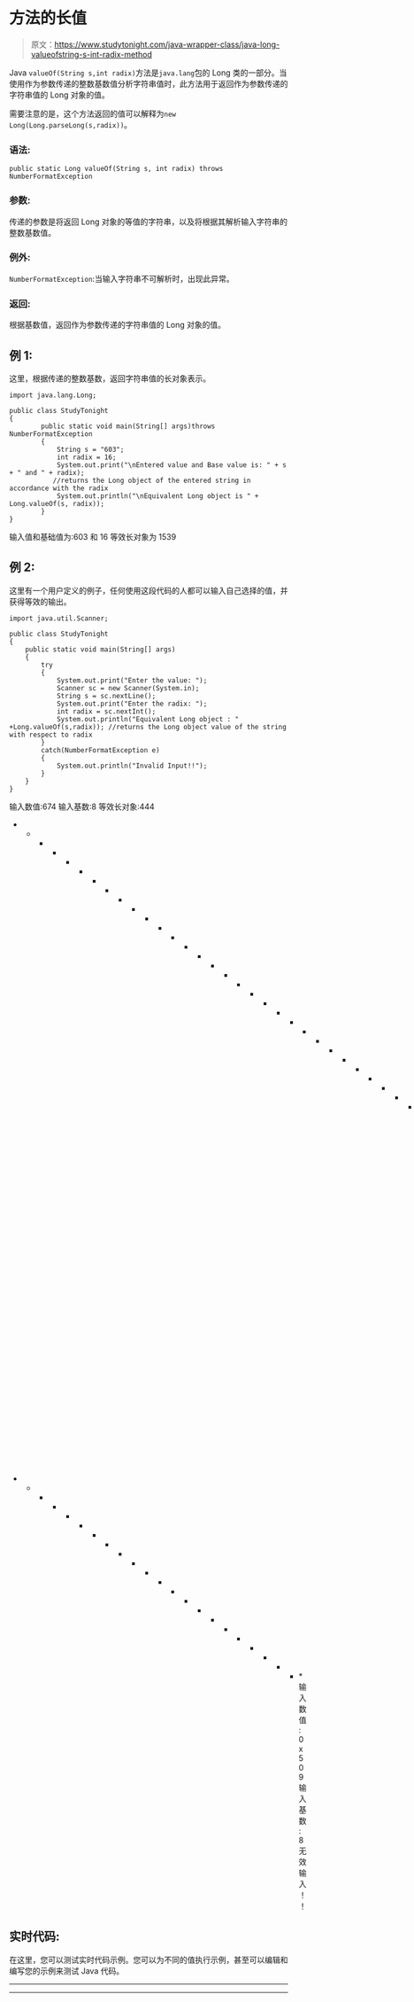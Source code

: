 # 方法的长值

> 原文：<https://www.studytonight.com/java-wrapper-class/java-long-valueofstring-s-int-radix-method>

Java `valueOf(String s,int radix)`方法是`java.lang`包的 Long 类的一部分。当使用作为参数传递的整数基数值分析字符串值时，此方法用于返回作为参数传递的字符串值的 Long 对象的值。

需要注意的是，这个方法返回的值可以解释为`new Long(Long.parseLong(s,radix))`。

### 语法:

```
public static Long valueOf(String s, int radix) throws NumberFormatException 
```

### 参数:

传递的参数是将返回 Long 对象的等值的字符串，以及将根据其解析输入字符串的整数基数值。

### 例外:

`NumberFormatException`:当输入字符串不可解析时，出现此异常。

### 返回:

根据基数值，返回作为参数传递的字符串值的 Long 对象的值。

## 例 1:

这里，根据传递的整数基数，返回字符串值的长对象表示。

```
import java.lang.Long;

public class StudyTonight
{  
        public static void main(String[] args)throws NumberFormatException 
        { 
            String s = "603";  
            int radix = 16;  
            System.out.print("\nEntered value and Base value is: " + s + " and " + radix);  
           //returns the Long object of the entered string in accordance with the radix            
            System.out.println("\nEquivalent Long object is " + Long.valueOf(s, radix)); 
        }  
} 
```

输入值和基础值为:603 和 16
等效长对象为 1539

## 例 2:

这里有一个用户定义的例子，任何使用这段代码的人都可以输入自己选择的值，并获得等效的输出。

```
import java.util.Scanner; 

public class StudyTonight
{  
	public static void main(String[] args)
	{  
		try
		{
			System.out.print("Enter the value: ");  
			Scanner sc = new Scanner(System.in);  
			String s = sc.nextLine();  
			System.out.print("Enter the radix: "); 
			int radix = sc.nextInt();
			System.out.println("Equivalent Long object : " +Long.valueOf(s,radix)); //returns the Long object value of the string with respect to radix 
		}
		catch(NumberFormatException e)
		{
			System.out.println("Invalid Input!!");
		}
	}  
} 
```

输入数值:674
输入基数:8
等效长对象:444
* * * * * * * * * * * * * * * * * * * * * * * * * * * * * * * * * * * * * * * T4】输入数值:2323
输入基数:16
等效长对象:8995
* * * * * * * * * * * * * * * * * * * * * * *输入数值:0x509
输入基数:8
无效输入！！

## 实时代码:

在这里，您可以测试实时代码示例。您可以为不同的值执行示例，甚至可以编辑和编写您的示例来测试 Java 代码。

* * *

* * *